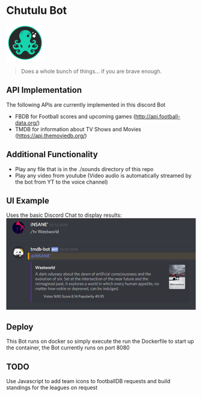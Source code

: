 # Chutulu Bot
<img src="./res/logo_git.png" alt="Chutulu Bot" title="Chutulu Bot" width="100px" height="100px"/>

>Does a whole bunch of things... if you are brave enough.

## API Implementation

The following APIs are currently implemented in this discord Bot

* FBDB for Football scores and upcoming games (http://api.football-data.org/)
* TMDB for information about TV Shows and Movies (https://api.themoviedb.org/)

## Additional Functionality

* Play any file that is in the ./sounds directory of this repo
* Play any video from youtube (Video audio is automatically streamed by the bot from YT to the voice channel)

## UI Example

Uses the basic Discord Chat to display results:
![ui example](./res/tmdb.PNG "UI Example TMDB request")

## Deploy

This Bot runs on docker so simply execute the run the Dockerfile to start up the container, the Bot currently runs on port 8080

## TODO

Use Javascript to add team icons to footballDB requests and build standings for the leagues on request
